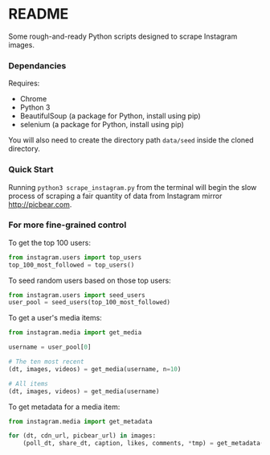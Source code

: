 # README #

Some rough-and-ready Python scripts designed to scrape Instagram images.


### Dependancies ###

Requires:

* Chrome
* Python 3
* BeautifulSoup (a package for Python, install using pip)
* selenium (a package for Python, install using pip)

You will also need to create the directory path `data/seed` inside the cloned directory. 


### Quick Start ###

Running `python3 scrape_instagram.py` from the terminal will begin the slow process of scraping a fair quantity of data from Instagram mirror <http://picbear.com>.


### For more fine-grained control ###

To get the top 100 users:
```python
from instagram.users import top_users
top_100_most_followed = top_users()
```

To seed random users based on those top users:
```python
from instagram.users import seed_users
user_pool = seed_users(top_100_most_followed)
```

To get a user's media items:
```python
from instagram.media import get_media

username = user_pool[0]

# The ten most recent
(dt, images, videos) = get_media(username, n=10)

# All items
(dt, images, videos) = get_media(username)
```

To get metadata for a media item:
```python
from instagram.media import get_metadata

for (dt, cdn_url, picbear_url) in images:
    (poll_dt, share_dt, caption, likes, comments, *tmp) = get_metadata(picbear_url)
```